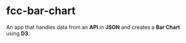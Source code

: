 # fcc-bar-chart

An app that handles data from an **API** in **JSON** and creates a **Bar Chart** using **D3**.
